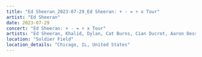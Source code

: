 ```yaml
---
title: "Ed Sheeran_2023-07-29_Ed Sheeran: + - = ÷ x Tour"
artist: "Ed Sheeran"
date: 2023-07-29
concert: "Ed Sheeran: + - = ÷ x Tour"
artists: "Ed Sheeran, Khalid, Dylan, Cat Burns, Cian Ducrot, Aaron Dessner, Rosa Linn"
location: "Soldier Field"
location_details: "Chicago, IL, United States"
---
```

